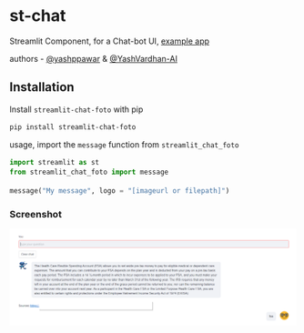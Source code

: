 # st-chat

Streamlit Component, for a Chat-bot UI, [example app](https://share.streamlit.io/ai-yash/st-chat/main/examples/chatbot.py)

authors - [@yashppawar](https://github.com/yashppawar) & [@YashVardhan-AI](https://github.com/yashvardhan-ai)

## Installation

Install `streamlit-chat-foto` with pip
```bash
pip install streamlit-chat-foto 
```

usage, import the `message` function from `streamlit_chat_foto`
```py
import streamlit as st
from streamlit_chat_foto import message

message("My message", logo = "[imageurl or filepath]") 
```
   
### Screenshot

![chatbot-og](https://github.com/Justin-KM/st-chat-main/blob/main/2023-06-15%2022_12_56-Window.png?raw=true)
